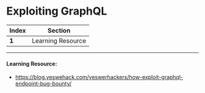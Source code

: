 # Exploiting GraphQL 

Index | Section
--- | ---
**1** | Learning Resource

___


#### Learning Resource: 

* https://blog.yeswehack.com/yeswerhackers/how-exploit-graphql-endpoint-bug-bounty/
